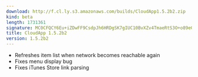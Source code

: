 ```yaml
---
download: http://f.cl.ly.s3.amazonaws.com/builds/CloudApp1.5.2b2.zip
kind: beta
length: 1731361
signature: MC0CFQCY6Eu+iZDwFF9CsdpJh6HRDgSK7gIUC10BvXZv4TmaeRtS3O+o89eGKVo=
title: CloudApp 1.5.2b2
version: 1.5.2b2
---
```


- Refreshes item list when network becomes reachable again
- Fixes menu display bug
- Fixes iTunes Store link parsing
